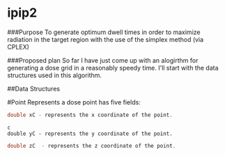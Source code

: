 ipip2 
=====

###Purpose 
To generate optimum dwell times in order to maximize radiation in the target region with the use of the simplex method (via CPLEX)

###Proposed plan 
So far I have just come up with an alogirthm for generating a dose grid in a reasonably speedy time. I'll start with the data structures used in this algorithm.

##Data Structures

#Point 
Represents a dose point has five fields: 
```c
double xC - represents the x coordinate of the point.
```
```
c
double yC - represents the y coordinate of the point.
```
```c
double zC  - represents the z coordinate of the point.
```





